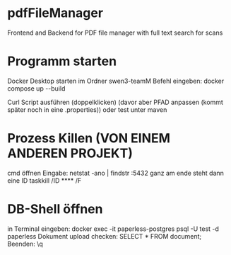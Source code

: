 # pdfFileManager
Frontend and Backend for PDF file manager with full text search for scans

# Programm starten
Docker Desktop starten
im Ordner swen3-teamM Befehl eingeben: docker compose up --build

Curl Script ausführen (doppelklicken) (davor aber PFAD anpassen (kommt später noch in eine .properties))
oder test unter maven

# Prozess Killen (VON EINEM ANDEREN PROJEKT)
cmd öffnen
Eingabe: netstat -ano | findstr :5432
ganz am ende steht dann eine ID
taskkill /ID **** /F

# DB-Shell öffnen
in Terminal eingeben: docker exec -it paperless-postgres psql -U test -d paperless
Dokument upload checken: SELECT * FROM document;
Beenden: \q

